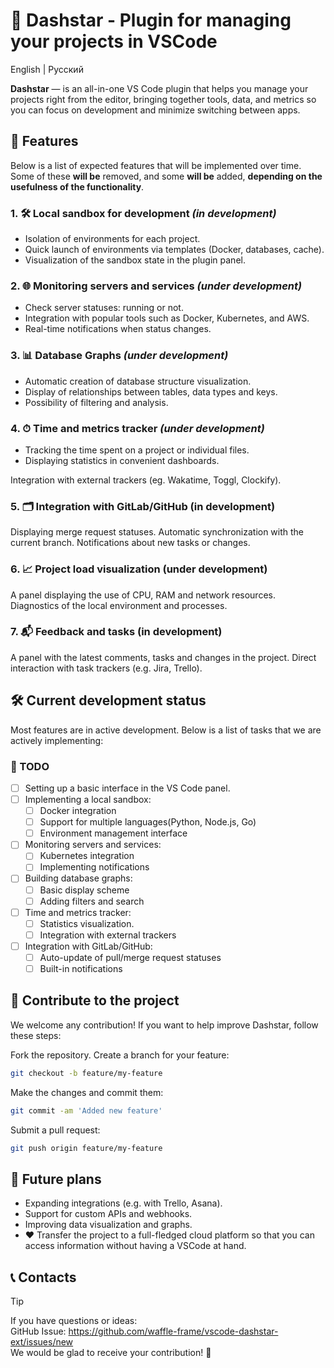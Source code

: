 # 🚀 **Dashstar** - Plugin for managing your projects in VSCode

English | Русский


**Dashstar** — is an all-in-one VS Code plugin that helps you manage your projects right from the editor, bringing together tools, data, and metrics so you can focus on development and minimize switching between apps.

## 🌟 **Features**

Below is a list of expected features that will be implemented over time. Some of these **will be** removed, and some **will be** added, **depending on the usefulness of the functionality**.

### 1. 🛠 **Local sandbox for development**️ *(in development)*

- Isolation of environments for each project.
- Quick launch of environments via templates (Docker, databases, cache).
- Visualization of the sandbox state in the plugin panel.

### 2. 🌐 **Monitoring servers and services** *(under development)*

- Check server statuses: running or not.
- Integration with popular tools such as Docker, Kubernetes, and AWS.
- Real-time notifications when status changes.

### 3. 📊 **Database Graphs** *(under development)*

- Automatic creation of database structure visualization.
- Display of relationships between tables, data types and keys.
- Possibility of filtering and analysis.

### 4. ⏱ **Time and metrics tracker** *(under development)*

- Tracking the time spent on a project or individual files.
- Displaying statistics in convenient dashboards.

Integration with external trackers (eg. Wakatime, Toggl, Clockify).

### 5. 🗂 Integration with GitLab/GitHub️ (in development)

Displaying merge request statuses.
Automatic synchronization with the current branch.
Notifications about new tasks or changes.

### 6. 📈 Project load visualization (under development)

A panel displaying the use of CPU, RAM and network resources.
Diagnostics of the local environment and processes.

### 7. 📬 Feedback and tasks (in development)

A panel with the latest comments, tasks and changes in the project.
Direct interaction with task trackers (e.g. Jira, Trello).

## 🛠️ Current development status

Most features are in active development. Below is a list of tasks that we are actively implementing:

### 📝 TODO

- [ ] Setting up a basic interface in the VS Code panel.
- [ ] Implementing a local sandbox:
    - [ ] Docker integration
    - [ ] Support for multiple languages ​​(Python, Node.js, Go)
    - [ ] Environment management interface

- [ ] Monitoring servers and services:
    - [ ] Kubernetes integration
    - [ ] Implementing notifications
- [ ] Building database graphs:
    - [ ] Basic display scheme
    - [ ] Adding filters and search
- [ ] Time and metrics tracker:
    - [ ] Statistics visualization.
    - [ ] Integration with external trackers
- [ ] Integration with GitLab/GitHub:
    - [ ] Auto-update of pull/merge request statuses
    - [ ] Built-in notifications

## 🤝 Contribute to the project

We welcome any contribution! If you want to help improve Dashstar, follow these steps:

Fork the repository.
Create a branch for your feature:

```bash
git checkout -b feature/my-feature
```

Make the changes and commit them:

```bash
git commit -am 'Added new feature'  
```

Submit a pull request:

```bash
git push origin feature/my-feature  
```

## 🎉 Future plans

- Expanding integrations (e.g. with Trello, Asana).
- Support for custom APIs and webhooks.
- Improving data visualization and graphs.
- ❤️ Transfer the project to a full-fledged cloud platform so that you can access information without having a VSСode at hand.

## 📞 Contacts

> [!TIP]
> If you have questions or ideas:  
>   GitHub Issue: https://github.com/waffle-frame/vscode-dashstar-ext/issues/new  
> We would be glad to receive your contribution! 🙌
